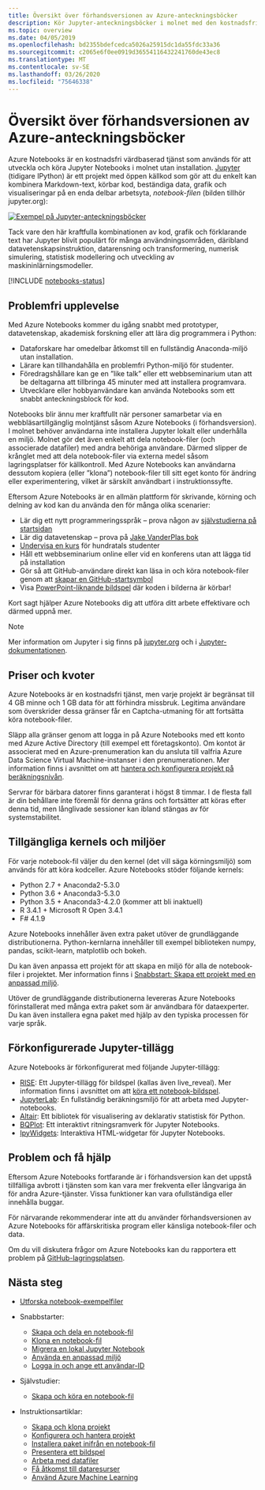 ```yaml
---
title: Översikt över förhandsversionen av Azure-anteckningsböcker
description: Kör Jupyter-anteckningsböcker i molnet med den kostnadsfria förhandsversionen av Azure Notebooks, där ingen konfiguration eller konfiguration krävs.
ms.topic: overview
ms.date: 04/05/2019
ms.openlocfilehash: bd2355bdefcedca5026a25915dc1da55fdc33a36
ms.sourcegitcommit: c2065e6f0ee0919d36554116432241760de43ec8
ms.translationtype: MT
ms.contentlocale: sv-SE
ms.lasthandoff: 03/26/2020
ms.locfileid: "75646338"
---
```

# <a name="overview-of-azure-notebooks-preview"></a>Översikt över förhandsversionen av Azure-anteckningsböcker

Azure Notebooks är en kostnadsfri värdbaserad tjänst som används för att utveckla och köra Jupyter Notebooks i molnet utan installation. [Jupyter](https://jupyter.org/) (tidigare IPython) är ett projekt med öppen källkod som gör att du enkelt kan kombinera Markdown-text, körbar kod, beständiga data, grafik och visualiseringar på en enda delbar arbetsyta, *notebook-filen* (bilden tillhör jupyter.org):

[![Exempel på Jupyter-anteckningsböcker](https://jupyter.org/assets/jupyterpreview.png)](https://jupyter.org/assets/jupyterpreview.png#lightbox)

Tack vare den här kraftfulla kombinationen av kod, grafik och förklarande text har Jupyter blivit populärt för många användningsområden, däribland datavetenskapsinstruktion, datarensning och transformering, numerisk simulering, statistisk modellering och utveckling av maskininlärningsmodeller.

[!INCLUDE [notebooks-status](../../includes/notebooks-status.md)]

## <a name="hassle-free-experience"></a>Problemfri upplevelse

Med Azure Notebooks kommer du igång snabbt med prototyper, datavetenskap, akademisk forskning eller att lära dig programmera i Python:

- Dataforskare har omedelbar åtkomst till en fullständig Anaconda-miljö utan installation.
- Lärare kan tillhandahålla en problemfri Python-miljö för studenter.
- Föredragshållare kan ge en ”like talk” eller ett webbseminarium utan att be deltagarna att tillbringa 45 minuter med att installera programvara.
- Utvecklare eller hobbyanvändare kan använda Notebooks som ett snabbt anteckningsblock för kod.

Notebooks blir ännu mer kraftfullt när personer samarbetar via en webbläsartillgänglig molntjänst såsom Azure Notebooks (i förhandsversion). I molnet behöver användarna inte installera Jupyter lokalt eller underhålla en miljö. Molnet gör det även enkelt att dela notebook-filer (och associerade datafiler) med andra behöriga användare. Därmed slipper de krånglet med att dela notebook-filer via externa medel såsom lagringsplatser för källkontroll. Med Azure Notebooks kan användarna dessutom kopiera (eller ”klona”) notebook-filer till sitt eget konto för ändring eller experimentering, vilket är särskilt användbart i instruktionssyfte.

Eftersom Azure Notebooks är en allmän plattform för skrivande, körning och delning av kod kan du använda den för många olika scenarier:

- Lär dig ett nytt programmeringsspråk – prova någon av [självstudierna på startsidan](https://notebooks.azure.com/Microsoft/projects/samples/html/Introduction%20to%20Python.ipynb)
- Lär dig datavetenskap – prova på [Jake VanderPlas bok](https://notebooks.azure.com/jakevdp/projects/PythonDataScienceHandbook)
- [Undervisa en kurs](https://notebooks.azure.com/garth-wells/projects/CUED-IA-Computing-Michaelmas) för hundratals studenter
- Håll ett webbseminarium online eller vid en konferens utan att lägga tid på installation 
- Gör så att GitHub-användare direkt kan läsa in och köra notebook-filer genom att [skapar en GitHub-startsymbol](https://notebooks.azure.com/help/projects/sharing/create-a-github-badge)
- Visa [PowerPoint-liknande bildspel](https://notebooks.azure.com/help/jupyter-notebooks/slides) där koden i bilderna är körbar!

Kort sagt hjälper Azure Notebooks dig att utföra ditt arbete effektivare och därmed uppnå mer.

> [!Note]
> Mer information om Jupyter i sig finns på [jupyter.org](https://jupyter.org/) och i [Jupyter-dokumentationen](https://jupyter-notebook.readthedocs.io/en/latest/).

## <a name="pricing-and-quotas"></a>Priser och kvoter

Azure Notebooks är en kostnadsfri tjänst, men varje projekt är begränsat till 4 GB minne och 1 GB data för att förhindra missbruk. Legitima användare som överskrider dessa gränser får en Captcha-utmaning för att fortsätta köra notebook-filer.

Släpp alla gränser genom att logga in på Azure Notebooks med ett konto med Azure Active Directory (till exempel ett företagskonto). Om kontot är associerat med en Azure-prenumeration kan du ansluta till valfria Azure Data Science Virtual Machine-instanser i den prenumerationen. Mer information finns i avsnittet om att [hantera och konfigurera projekt på beräkningsnivån](configure-manage-azure-notebooks-projects.md#compute-tier).

Servrar för bärbara datorer finns garanterat i högst 8 timmar. I de flesta fall är din behållare inte föremål för denna gräns och fortsätter att köras efter denna tid, men långlivade sessioner kan ibland stängas av för systemstabilitet.

## <a name="available-kernels-and-environments"></a>Tillgängliga kernels och miljöer

För varje notebook-fil väljer du den kernel (det vill säga körningsmiljö) som används för att köra kodceller. Azure Notebooks stöder följande kernels:

- Python 2.7 + Anaconda2-5.3.0
- Python 3.6 + Anaconda3-5.3.0
- Python 3.5 + Anaconda3-4.2.0 (kommer att bli inaktuell)
- R 3.4.1 + Microsoft R Open 3.4.1
- F# 4.1.9

Azure Notebooks innehåller även extra paket utöver de grundläggande distributionerna. Python-kernlarna innehåller till exempel biblioteken numpy, pandas, scikit-learn, matplotlib och bokeh.

Du kan även anpassa ett projekt för att skapa en miljö för alla de notebook-filer i projektet. Mer information finns i [Snabbstart: Skapa ett projekt med en anpassad miljö](quickstart-create-jupyter-notebook-project-environment.md).

Utöver de grundläggande distributionerna levereras Azure Notebooks förinstallerat med många extra paket som är användbara för dataexperter. Du kan även installera egna paket med hjälp av den typiska processen för varje språk.

## <a name="pre-configured-jupyter-extensions"></a>Förkonfigurerade Jupyter-tillägg

Azure Notebooks är förkonfigurerat med följande Jupyter-tillägg:

- [RISE](https://github.com/damianavila/RISE): Ett Jupyter-tillägg för bildspel (kallas även live_reveal). Mer information finns i avsnittet om att [köra ett notebook-bildspel](present-jupyter-notebooks-slideshow.md).
- [JupyterLab](https://github.com/jupyterlab/jupyterlab): En fullständig beräkningsmiljö för att arbeta med Jupyter-notebooks.
- [Altair](https://github.com/ellisonbg/altair): Ett bibliotek för visualisering av deklarativ statistisk för Python.
- [BQPlot](https://github.com/bloomberg/bqplot): Ett interaktivt ritningsramverk för Jupyter Notebooks.
- [IpyWidgets](https://github.com/jupyter-widgets/ipywidgets): Interaktiva HTML-widgetar för Jupyter Notebooks.

## <a name="issues-and-getting-help"></a>Problem och få hjälp

Eftersom Azure Notebooks fortfarande är i förhandsversion kan det uppstå tillfälliga avbrott i tjänsten som kan vara mer frekventa eller långvariga än för andra Azure-tjänster. Vissa funktioner kan vara ofullständiga eller innehålla buggar.

För närvarande rekommenderar inte att du använder förhandsversionen av Azure Notebooks för affärskritiska program eller känsliga notebook-filer och data.

Om du vill diskutera frågor om Azure Notebooks kan du rapportera ett problem på [GitHub-lagringsplatsen](https://github.com/Microsoft/AzureNotebooks/issues).

## <a name="next-steps"></a>Nästa steg  

- [Utforska notebook-exempelfiler](azure-notebooks-samples.md)

- Snabbstarter:

  - [Skapa och dela en notebook-fil](quickstart-create-share-jupyter-notebook.md)
  - [Klona en notebook-fil](quickstart-clone-jupyter-notebook.md)
  - [Migrera en lokal Jupyter Notebook](quickstart-migrate-local-jupyter-notebook.md)
  - [Använda en anpassad miljö](quickstart-create-jupyter-notebook-project-environment.md)
  - [Logga in och ange ett användar-ID](quickstart-sign-in-azure-notebooks.md)

- Självstudier:

  - [Skapa och köra en notebook-fil](tutorial-create-run-jupyter-notebook.md  )

- Instruktionsartiklar:
  
  - [Skapa och klona projekt](create-clone-jupyter-notebooks.md)
  - [Konfigurera och hantera projekt](configure-manage-azure-notebooks-projects.md)
  - [Installera paket inifrån en notebook-fil](install-packages-jupyter-notebook.md)
  - [Presentera ett bildspel](present-jupyter-notebooks-slideshow.md)
  - [Arbeta med datafiler](work-with-project-data-files.md)
  - [Få åtkomst till dataresurser](access-data-resources-jupyter-notebooks.md)
  - [Använd Azure Machine Learning](use-machine-learning-services-jupyter-notebooks.md)
